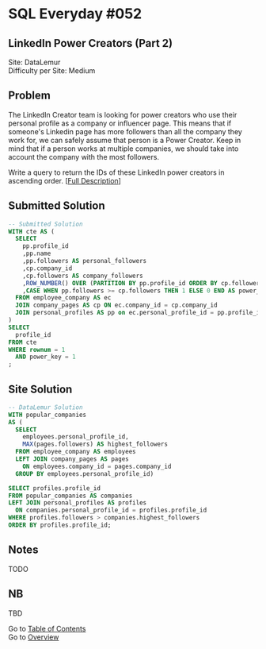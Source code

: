 # SQL Everyday \#052

## LinkedIn Power Creators (Part 2)

Site: DataLemur\
Difficulty per Site: Medium

## Problem

The LinkedIn Creator team is looking for power creators who use their personal profile as a company or influencer page. This means that if someone's Linkedin page has more followers than all the company they work for, we can safely assume that person is a Power Creator. Keep in mind that if a person works at multiple companies, we should take into account the company with the most followers.

Write a query to return the IDs of these LinkedIn power creators in ascending order. [[Full Description](https://datalemur.com/questions/linkedin-power-creators-part2)]

## Submitted Solution

```sql
-- Submitted Solution
WITH cte AS (
  SELECT
    pp.profile_id
    ,pp.name
    ,pp.followers AS personal_followers
    ,cp.company_id
    ,cp.followers AS company_followers
    ,ROW_NUMBER() OVER (PARTITION BY pp.profile_id ORDER BY cp.followers DESC) AS rownum
    ,CASE WHEN pp.followers >= cp.followers THEN 1 ELSE 0 END AS power_key
  FROM employee_company AS ec 
  JOIN company_pages AS cp ON ec.company_id = cp.company_id
  JOIN personal_profiles AS pp on ec.personal_profile_id = pp.profile_id
)
SELECT
  profile_id
FROM cte
WHERE rownum = 1
  AND power_key = 1
;
```

## Site Solution

```sql
-- DataLemur Solution 
WITH popular_companies 
AS (
  SELECT
    employees.personal_profile_id,
    MAX(pages.followers) AS highest_followers
  FROM employee_company AS employees 
  LEFT JOIN company_pages AS pages
    ON employees.company_id = pages.company_id  
  GROUP BY employees.personal_profile_id)

SELECT profiles.profile_id
FROM popular_companies AS companies
LEFT JOIN personal_profiles AS profiles
  ON companies.personal_profile_id = profiles.profile_id
WHERE profiles.followers > companies.highest_followers
ORDER BY profiles.profile_id;
```

## Notes

TODO

## NB

TBD

Go to [Table of Contents](/README.md#contents)\
Go to [Overview](/README.md)
